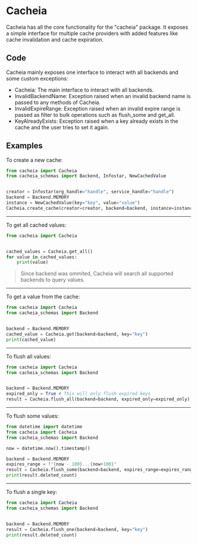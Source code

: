 # Cacheia

Cacheia has all the core functionality for the "cacheia" package. It exposes a simple interface for multiple cache providers with added features like cache invalidation and cache expiration.

## Code

Cacheia mainly exposes one interface to interact with all backends and some custom exceptions:

-   Cacheia: The main interface to interact with all backends.
-   InvalidBackendName: Exception raised when an invalid backend name is passed to any methods of Cacheia.
-   InvalidExpireRange: Exception raised when an invalid expire range is passed as filter to bulk operations such as flush_some and get_all.
-   KeyAlreadyExists: Exception raised when a key already exists in the cache and the user tries to set it again.

## Examples

To create a new cache:

```python
from cacheia import Cacheia
from cacheia_schemas import Backend, Infostar, NewCachedValue


creator = Infostar(org_handle="handle", service_handle="handle")
backend = Backend.MEMORY
instance = NewCachedValue(key="key", value="value")
Cacheia.create_cache(creator=creator, backend=backend, instance=instance)
```

---

To get all cached values:

```python
from cacheia import Cacheia


cached_values = Cacheia.get_all()
for value in cached_values:
    print(value)
```

> Since backend was ommited, Cacheia will search all supported backends to query values.

---

To get a value from the cache:

```python
from cacheia import Cacheia
from cacheia_schemas import Backend


backend = Backend.MEMORY
cached_value = Cacheia.get(backend=backend, key="key")
print(cached_value)
```

---

To flush all values:

```python
from cacheia import Cacheia
from cacheia_schemas import Backend


backend = Backend.MEMORY
expired_only = True # This will only flush expired keys
result = Cacheia.flush_all(backend=backend, expired_only=expired_only)
```

---

To flush some values:

```python
from datetime import datetime
from cacheia import Cacheia
from cacheia_schemas import Backend

now = datetime.now().timestamp()

backend = Backend.MEMORY
expires_range = f"{now - 100}...{now+100}"
result = Cacheia.flush_some(backend=backend, expires_range=expires_range)
print(result.deleted_count)
```

---

To flush a single key:

```python
from cacheia import Cacheia
from cacheia_schemas import Backend


backend = Backend.MEMORY
result = Cacheia.flush_one(backend=backend, key="key")
print(result.deleted_count)
```
